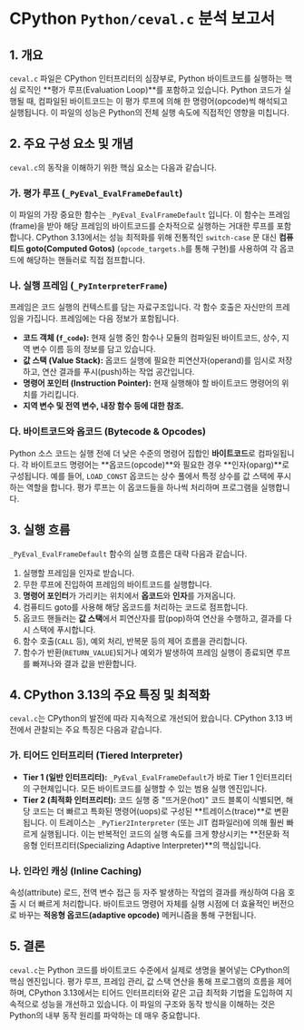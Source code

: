 # CPython `Python/ceval.c` 분석 보고서

## 1. 개요

`ceval.c` 파일은 CPython 인터프리터의 심장부로, Python 바이트코드를 실행하는 핵심 로직인 **평가 루프(Evaluation Loop)**를 포함하고 있습니다. Python 코드가 실행될 때, 컴파일된 바이트코드는 이 평가 루프에 의해 한 명령어(opcode)씩 해석되고 실행됩니다. 이 파일의 성능은 Python의 전체 실행 속도에 직접적인 영향을 미칩니다.

## 2. 주요 구성 요소 및 개념

`ceval.c`의 동작을 이해하기 위한 핵심 요소는 다음과 같습니다.

### 가. 평가 루프 (`_PyEval_EvalFrameDefault`)

이 파일의 가장 중요한 함수는 `_PyEval_EvalFrameDefault` 입니다. 이 함수는 프레임(frame)을 받아 해당 프레임의 바이트코드를 순차적으로 실행하는 거대한 루프를 포함합니다. CPython 3.13에서는 성능 최적화를 위해 전통적인 `switch-case` 문 대신 **컴퓨티드 goto(Computed Gotos)** (`opcode_targets.h`를 통해 구현)를 사용하여 각 옵코드에 해당하는 핸들러로 직접 점프합니다.

### 나. 실행 프레임 (`_PyInterpreterFrame`)

프레임은 코드 실행의 컨텍스트를 담는 자료구조입니다. 각 함수 호출은 자신만의 프레임을 가집니다. 프레임에는 다음 정보가 포함됩니다.

- **코드 객체 (`f_code`):** 현재 실행 중인 함수나 모듈의 컴파일된 바이트코드, 상수, 지역 변수 이름 등의 정보를 담고 있습니다.
- **값 스택 (Value Stack):** 옵코드 실행에 필요한 피연산자(operand)를 임시로 저장하고, 연산 결과를 푸시(push)하는 작업 공간입니다.
- **명령어 포인터 (Instruction Pointer):** 현재 실행해야 할 바이트코드 명령어의 위치를 가리킵니다.
- **지역 변수 및 전역 변수, 내장 함수 등에 대한 참조.**

### 다. 바이트코드와 옵코드 (Bytecode & Opcodes)

Python 소스 코드는 실행 전에 더 낮은 수준의 명령어 집합인 **바이트코드**로 컴파일됩니다. 각 바이트코드 명령어는 **옵코드(opcode)**와 필요한 경우 **인자(oparg)**로 구성됩니다. 예를 들어, `LOAD_CONST` 옵코드는 상수 풀에서 특정 상수를 값 스택에 푸시하는 역할을 합니다. 평가 루프는 이 옵코드들을 하나씩 처리하며 프로그램을 실행합니다.

## 3. 실행 흐름

`_PyEval_EvalFrameDefault` 함수의 실행 흐름은 대략 다음과 같습니다.

1.  실행할 프레임을 인자로 받습니다.
2.  무한 루프에 진입하여 프레임의 바이트코드를 실행합니다.
3.  **명령어 포인터**가 가리키는 위치에서 **옵코드**와 **인자**를 가져옵니다.
4.  컴퓨티드 goto를 사용해 해당 옵코드를 처리하는 코드로 점프합니다.
5.  옵코드 핸들러는 **값 스택**에서 피연산자를 팝(pop)하여 연산을 수행하고, 결과를 다시 스택에 푸시합니다.
6.  함수 호출(`CALL` 등), 예외 처리, 반복문 등의 제어 흐름을 관리합니다.
7.  함수가 반환(`RETURN_VALUE`)되거나 예외가 발생하여 프레임 실행이 종료되면 루프를 빠져나와 결과 값을 반환합니다.

## 4. CPython 3.13의 주요 특징 및 최적화

`ceval.c`는 CPython의 발전에 따라 지속적으로 개선되어 왔습니다. CPython 3.13 버전에서 관찰되는 주요 특징은 다음과 같습니다.

### 가. 티어드 인터프리터 (Tiered Interpreter)

-   **Tier 1 (일반 인터프리터):** `_PyEval_EvalFrameDefault`가 바로 Tier 1 인터프리터의 구현체입니다. 모든 바이트코드를 실행할 수 있는 범용 실행 엔진입니다.
-   **Tier 2 (최적화 인터프리터):** 코드 실행 중 "뜨거운(hot)" 코드 블록이 식별되면, 해당 코드는 더 빠르고 특화된 명령어(uops)로 구성된 **트레이스(trace)**로 변환됩니다. 이 트레이스는 `_PyTier2Interpreter` (또는 JIT 컴파일러)에 의해 훨씬 빠르게 실행됩니다. 이는 반복적인 코드의 실행 속도를 크게 향상시키는 **전문화 적응형 인터프리터(Specializing Adaptive Interpreter)**의 핵심입니다.

### 나. 인라인 캐싱 (Inline Caching)

속성(attribute) 로드, 전역 변수 접근 등 자주 발생하는 작업의 결과를 캐싱하여 다음 호출 시 더 빠르게 처리합니다. 바이트코드 명령어 자체를 실행 시점에 더 효율적인 버전으로 바꾸는 **적응형 옵코드(adaptive opcode)** 메커니즘을 통해 구현됩니다.

## 5. 결론

`ceval.c`는 Python 코드를 바이트코드 수준에서 실제로 생명을 불어넣는 CPython의 핵심 엔진입니다. 평가 루프, 프레임 관리, 값 스택 연산을 통해 프로그램의 흐름을 제어하며, CPython 3.13에서는 티어드 인터프리터와 같은 고급 최적화 기법을 도입하여 지속적으로 성능을 개선하고 있습니다. 이 파일의 구조와 동작 방식을 이해하는 것은 Python의 내부 동작 원리를 파악하는 데 매우 중요합니다.
